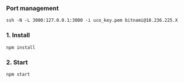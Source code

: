 
### Port management
```
ssh -N -L 3000:127.0.0.1:3000 -i uco_key.pem bitnami@18.236.225.X
```




### 1. Install
```
npm install
```

### 2. Start
```
npm start
```
